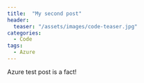 ```yaml
---
title:  "My second post"
header:
  teaser: "/assets/images/code-teaser.jpg"
categories: 
  - Code
tags:
  - Azure
---
```


Azure test post is a fact!
